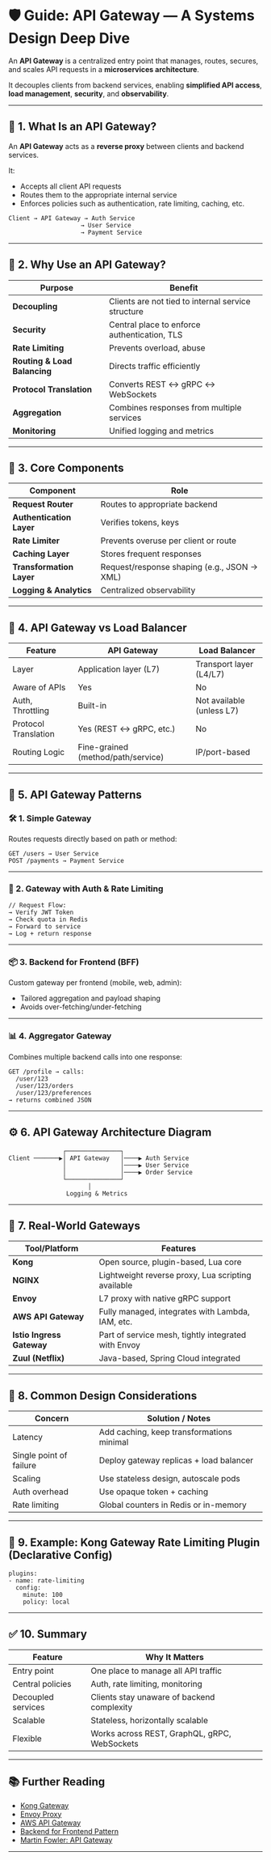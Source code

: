 # 🛡️ Guide: API Gateway — A Systems Design Deep Dive

An **API Gateway** is a centralized entry point that manages, routes, secures, and scales API requests in a **microservices architecture**.

It decouples clients from backend services, enabling **simplified API access**, **load management**, **security**, and **observability**.

---

## 🧠 1. What Is an API Gateway?

An **API Gateway** acts as a **reverse proxy** between clients and backend services.

It:
- Accepts all client API requests
- Routes them to the appropriate internal service
- Enforces policies such as authentication, rate limiting, caching, etc.

```
Client → API Gateway → Auth Service
                    → User Service
                    → Payment Service
```

---

## 🎯 2. Why Use an API Gateway?
| Purpose               | Benefit                                         |
|------------------------|------------------------------------------------|
| **Decoupling**         | Clients are not tied to internal service structure |
| **Security**           | Central place to enforce authentication, TLS  |
| **Rate Limiting**      | Prevents overload, abuse                      |
| **Routing & Load Balancing** | Directs traffic efficiently              |
| **Protocol Translation**| Converts REST ↔ gRPC ↔ WebSockets            |
| **Aggregation**        | Combines responses from multiple services     |
| **Monitoring**         | Unified logging and metrics                   |

---

## 🧱 3. Core Components
| Component              | Role                                           |
|------------------------|-----------------------------------------------|
| **Request Router**     | Routes to appropriate backend                 |
| **Authentication Layer**| Verifies tokens, keys                        |
| **Rate Limiter**       | Prevents overuse per client or route          |
| **Caching Layer**      | Stores frequent responses                     |
| **Transformation Layer**| Request/response shaping (e.g., JSON → XML)  |
| **Logging & Analytics**| Centralized observability                     |

---

## 🧰 4. API Gateway vs Load Balancer
| Feature               | API Gateway                        | Load Balancer               |
|------------------------|------------------------------------|-----------------------------|
| Layer                 | Application layer (L7)              | Transport layer (L4/L7)     |
| Aware of APIs         | Yes                                 | No                          |
| Auth, Throttling      | Built-in                            | Not available (unless L7)   |
| Protocol Translation  | Yes (REST ↔ gRPC, etc.)             | No                          |
| Routing Logic         | Fine-grained (method/path/service) | IP/port-based               |

---

## 🧪 5. API Gateway Patterns

### 🛠️ 1. Simple Gateway

Routes requests directly based on path or method:
```
GET /users → User Service  
POST /payments → Payment Service  
```

---

### 🔐 2. Gateway with Auth & Rate Limiting

```
// Request Flow:
→ Verify JWT Token  
→ Check quota in Redis  
→ Forward to service  
→ Log + return response
```

---

### 📦 3. Backend for Frontend (BFF)

Custom gateway per frontend (mobile, web, admin):
- Tailored aggregation and payload shaping
- Avoids over-fetching/under-fetching

---

### 📊 4. Aggregator Gateway

Combines multiple backend calls into one response:
```
GET /profile → calls:
  /user/123
  /user/123/orders
  /user/123/preferences
→ returns combined JSON
```

---

## ⚙️ 6. API Gateway Architecture Diagram

```
               ┌───────────────┐
Client ───────▶│ API Gateway   │────▶ Auth Service
               │               │────▶ User Service
               │               │────▶ Order Service
               └───────────────┘
                      │
                Logging & Metrics
```

---

## 🧱 7. Real-World Gateways
| Tool/Platform       | Features                                             |
|---------------------|------------------------------------------------------|
| **Kong**            | Open source, plugin-based, Lua core                  |
| **NGINX**           | Lightweight reverse proxy, Lua scripting available   |
| **Envoy**           | L7 proxy with native gRPC support                    |
| **AWS API Gateway** | Fully managed, integrates with Lambda, IAM, etc.     |
| **Istio Ingress Gateway** | Part of service mesh, tightly integrated with Envoy |
| **Zuul (Netflix)**  | Java-based, Spring Cloud integrated                  |

---

## 🧠 8. Common Design Considerations
| Concern                  | Solution / Notes                              |
|--------------------------|-----------------------------------------------|
| Latency                 | Add caching, keep transformations minimal      |
| Single point of failure | Deploy gateway replicas + load balancer        |
| Scaling                 | Use stateless design, autoscale pods           |
| Auth overhead           | Use opaque token + caching                     |
| Rate limiting           | Global counters in Redis or in-memory          |

---

## 🧪 9. Example: Kong Gateway Rate Limiting Plugin (Declarative Config)

```
plugins:
- name: rate-limiting
  config:
    minute: 100
    policy: local
```

---

## ✅ 10. Summary
| Feature             | Why It Matters                                 |
|---------------------|-------------------------------------------------|
| Entry point         | One place to manage all API traffic             |
| Central policies    | Auth, rate limiting, monitoring                 |
| Decoupled services  | Clients stay unaware of backend complexity      |
| Scalable            | Stateless, horizontally scalable                |
| Flexible            | Works across REST, GraphQL, gRPC, WebSockets   |

---

## 📚 Further Reading

- [Kong Gateway](https://docs.konghq.com)
- [Envoy Proxy](https://www.envoyproxy.io/)
- [AWS API Gateway](https://docs.aws.amazon.com/apigateway/latest/developerguide/welcome.html)
- [Backend for Frontend Pattern](https://samnewman.io/patterns/architectural/bff/)
- [Martin Fowler: API Gateway](https://martinfowler.com/articles/microservices.html#APIGateway)

---
